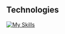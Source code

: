 ## Technologies
[![My Skills](https://skillicons.dev/icons?i=ts,html,css,tailwindcss,react,rust,arch,neovim)](https://skillicons.dev)
